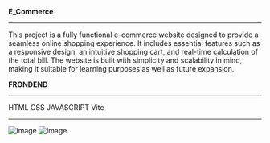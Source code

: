  **E_Commerce**
 ____________________________________________________________________________________________________________________________________________________________________
 This project is a fully functional e-commerce website designed to provide a seamless online shopping experience. It includes essential features such as a responsive design, an intuitive shopping cart, and real-time calculation of the total bill. The website is built with simplicity and scalability in mind, making it suitable for learning purposes as well as future expansion.

 **FRONDEND**
 ____________________________________________________________________________________________________________________________________________________________________
 HTML
 CSS
 JAVASCRIPT
 Vite
 ____________________________________________________________________________________________________________________________________________________________________

 ![image](https://github.com/user-attachments/assets/01476a7b-25cc-4597-9671-928e936bc2ec)
 ![image](https://github.com/user-attachments/assets/5a5eab86-be7a-439b-bf02-43048717413d)



